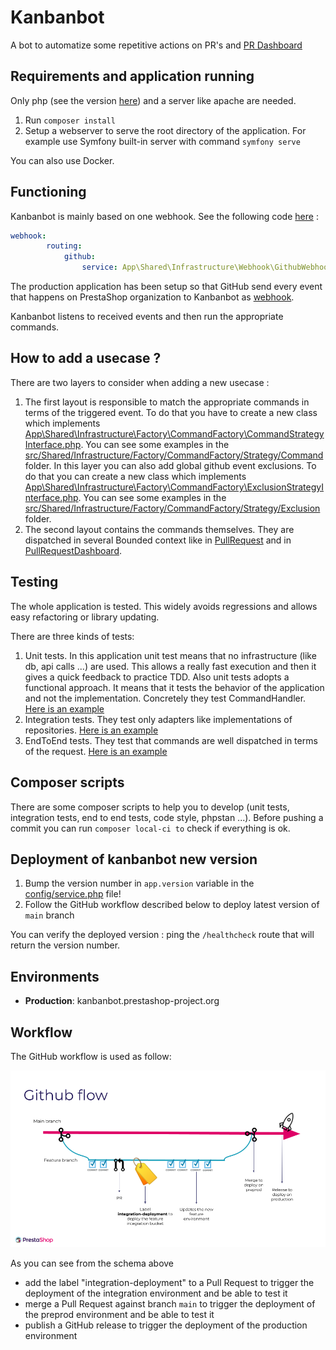 # Kanbanbot

A bot to automatize some repetitive actions on PR's and [PR Dashboard](https://github.com/orgs/PrestaShop/projects/17)

## Requirements and application running

Only php (see the version [here](composer.json)) and a server like apache are needed.

1. Run `composer install`
2. Setup a webserver to serve the root directory of the application. For example use Symfony built-in server with command `symfony serve`

You can also use Docker.

## Functioning

Kanbanbot is mainly based on one webhook. See the following code [here](config/packages/framework.yaml) :
```yaml
webhook:
        routing:
            github:
                service: App\Shared\Infrastructure\Webhook\GithubWebhookParser
```

The production application has been setup so that GitHub send every event that happens on PrestaShop organization to Kanbanbot as [webhook](https://docs.github.com/en/webhooks-and-events/webhooks/about-webhooks).

Kanbanbot listens to received events and then run the appropriate commands.

## How to add a usecase ?

There are two layers to consider when adding a new usecase :
1. The first layout is responsible to match the appropriate commands in terms of the triggered event. To do that you have to 
create a new class which implements [App\Shared\Infrastructure\Factory\CommandFactory\CommandStrategyInterface.php](src/Shared/Infrastructure/Factory/CommandFactory/CommandStrategyInterface.php).
You can see some examples in the [src/Shared/Infrastructure/Factory/CommandFactory/Strategy/Command](src/Shared/Infrastructure/Factory/CommandFactory/Strategy/Command) folder.
In this layer you can also add global github event exclusions. To do that you can create a new class which implements [App\Shared\Infrastructure\Factory\CommandFactory\ExclusionStrategyInterface.php](src/Shared/Infrastructure/Factory/CommandFactory/ExclusionStrategyInterface.php). You can see some examples in the [src/Shared/Infrastructure/Factory/CommandFactory/Strategy/Exclusion](src/Shared/Infrastructure/Factory/CommandFactory/Strategy/Exclusion) folder.
2. The second layout contains the commands themselves. They are dispatched in several Bounded context like in [PullRequest](src/PullRequest/Application/CommandHandler) and in [PullRequestDashboard](src/PullRequestDashboard/Application/CommandHandler).

## Testing

The whole application is tested. This widely avoids regressions and allows easy refactoring or library updating.

There are three kinds of tests:
1. Unit tests. In this application unit test means that no infrastructure (like db, api calls ...) are used. This allows a really fast execution and then it gives a quick feedback to practice TDD. Also unit tests adopts a functional approach. It means that it tests the behavior of the application and not the implementation. Concretely they test CommandHandler.
[Here is an example](tests/PullRequest/Application/CommandHandler/AddLabelByAapprovalCountCommandHandlerTest.php)
2. Integration tests. They test only adapters like implementations of repositories. [Here is an example](tests/Shared/Infrastructure/Adapter/RestGithubCommitterRepositoryTest.php)
3. EndToEnd tests. They test that commands are well dispatched in terms of the request. [Here is an example](tests/Shared/Infrastructure/Webhook/GithubWebhookTest.php)

## Composer scripts

There are some composer scripts to help you to develop (unit tests, integration tests, end to end tests, code style, phpstan ...).
Before pushing a commit you can run `composer local-ci to` check if everything is ok.

## Deployment of kanbanbot new version

1. Bump the version number in `app.version` variable in the [config/service.php](config/services.php) file!
2. Follow the GitHub workflow described below to deploy latest version of `main` branch

You can verify the deployed version : ping the `/healthcheck` route that will return the version number.

## Environments

* **Production**: kanbanbot.prestashop-project.org

## Workflow

The GitHub workflow is used as follow:

![alt text](pics/workflow.png "Github Workflow")

As you can see from the schema above
- add the label "integration-deployment" to a Pull Request to trigger the deployment of the integration environment and be able to test it
- merge a Pull Request against branch `main` to trigger the deployment of the preprod environment and be able to test it
- publish a GitHub release to trigger the deployment of the production environment